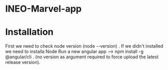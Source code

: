 # INEO-Marvel-app

# Installation
First we need to check node version (node --version) . If we didn't installed we need to installa Node
Run a new angular app --> npm install -g @angular/cli . (no version as argument required to force upload the latest release version).
